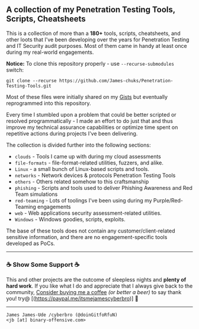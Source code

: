 ## A collection of my Penetration Testing Tools, Scripts, Cheatsheets

This is a collection of more than a **180+** tools, scripts, cheatsheets, and other loots that I've been developing over the years for Penetration Testing and IT Security audit purposes. 
Most of them came in handy at least once during my real-world engagements.

**Notice:** To clone this repository properly - use `--recurse-submodules` switch:
```
git clone --recurse https://github.com/James-chuks/Penetration-Testing-Tools.git
```

Most of these files were initially shared on my [Gists](https://github.com/James-chuks) but eventually reprogrammed into this repository.

Every time I stumbled upon a problem that could be better scripted or resolved programmatically - I made an effort to do just that and thus improve my technical assurance capabilities or optimize time spent on repetitive actions during projects I've been delivering. 

The collection is divided further into the following sections:

- `clouds` - Tools I came up with during my cloud assessments
- `file-formats` - file-format-related utilities, fuzzers, and alike.
- `Linux` - a small bunch of Linux-based scripts and tools.
- `networks` - Network devices & protocols Penetration Testing Tools
- `others` - Others related somehow to this craftsmanship
- `phishing` - Scripts and tools used to deliver Phishing Awareness and Red Team simulations 
- `red-teaming` - Lots of toolings I've been using during my Purple/Red-Teaming engagements
- `web` - Web applications security assessment-related utilities.
- `Windows` - Windows goodies, scripts, exploits.

The base of these tools does not contain any customer/client-related sensitive information, and there are no engagement-specific tools developed as PoCs.

---

### ☕ Show Some Support ☕

This and other projects are the outcome of sleepless nights and **plenty of hard work**. If you like what I do and appreciate that I always give back to the community,
[Consider buying me a coffee](https://github.com/James-chuks) _(or better a beer)_ to say thank you! try@ [(https://paypal.me/itsmejamescyberbro)] 💪 

---

```
James James-Ude /cyberbro (@doinGitfoRfuN)
<jb [at] binary-offensive.com>
```
